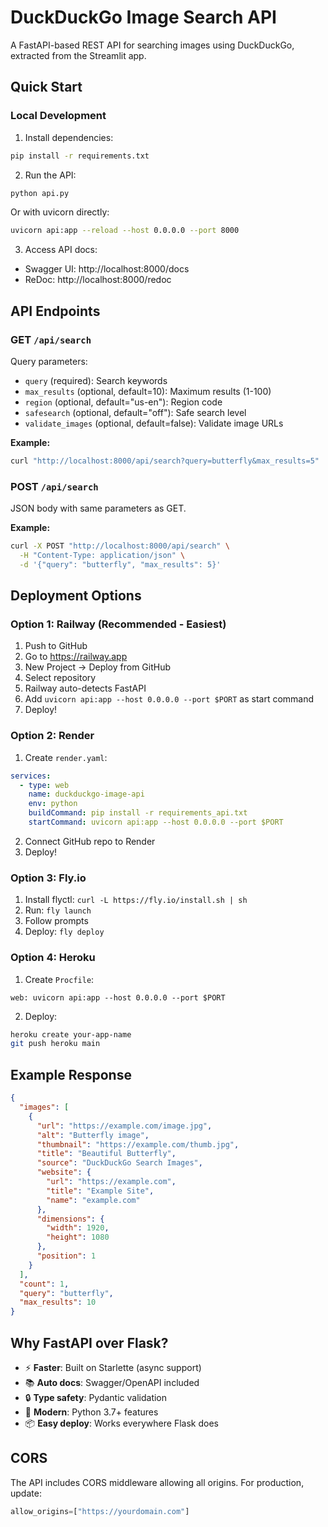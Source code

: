 # DuckDuckGo Image Search API

A FastAPI-based REST API for searching images using DuckDuckGo, extracted from the Streamlit app.

## Quick Start

### Local Development

1. Install dependencies:
```bash
pip install -r requirements.txt
```

2. Run the API:
```bash
python api.py
```

Or with uvicorn directly:
```bash
uvicorn api:app --reload --host 0.0.0.0 --port 8000
```

3. Access API docs:
- Swagger UI: http://localhost:8000/docs
- ReDoc: http://localhost:8000/redoc

## API Endpoints

### GET `/api/search`
Query parameters:
- `query` (required): Search keywords
- `max_results` (optional, default=10): Maximum results (1-100)
- `region` (optional, default="us-en"): Region code
- `safesearch` (optional, default="off"): Safe search level
- `validate_images` (optional, default=false): Validate image URLs

**Example:**
```bash
curl "http://localhost:8000/api/search?query=butterfly&max_results=5"
```

### POST `/api/search`
JSON body with same parameters as GET.

**Example:**
```bash
curl -X POST "http://localhost:8000/api/search" \
  -H "Content-Type: application/json" \
  -d '{"query": "butterfly", "max_results": 5}'
```

## Deployment Options

### Option 1: Railway (Recommended - Easiest)
1. Push to GitHub
2. Go to https://railway.app
3. New Project → Deploy from GitHub
4. Select repository
5. Railway auto-detects FastAPI
6. Add `uvicorn api:app --host 0.0.0.0 --port $PORT` as start command
7. Deploy!

### Option 2: Render
1. Create `render.yaml`:
```yaml
services:
  - type: web
    name: duckduckgo-image-api
    env: python
    buildCommand: pip install -r requirements_api.txt
    startCommand: uvicorn api:app --host 0.0.0.0 --port $PORT
```

2. Connect GitHub repo to Render
3. Deploy!

### Option 3: Fly.io
1. Install flyctl: `curl -L https://fly.io/install.sh | sh`
2. Run: `fly launch`
3. Follow prompts
4. Deploy: `fly deploy`

### Option 4: Heroku
1. Create `Procfile`:
```
web: uvicorn api:app --host 0.0.0.0 --port $PORT
```

2. Deploy:
```bash
heroku create your-app-name
git push heroku main
```

## Example Response

```json
{
  "images": [
    {
      "url": "https://example.com/image.jpg",
      "alt": "Butterfly image",
      "thumbnail": "https://example.com/thumb.jpg",
      "title": "Beautiful Butterfly",
      "source": "DuckDuckGo Search Images",
      "website": {
        "url": "https://example.com",
        "title": "Example Site",
        "name": "example.com"
      },
      "dimensions": {
        "width": 1920,
        "height": 1080
      },
      "position": 1
    }
  ],
  "count": 1,
  "query": "butterfly",
  "max_results": 10
}
```

## Why FastAPI over Flask?

- ⚡ **Faster**: Built on Starlette (async support)
- 📚 **Auto docs**: Swagger/OpenAPI included
- 🔒 **Type safety**: Pydantic validation
- 🚀 **Modern**: Python 3.7+ features
- 📦 **Easy deploy**: Works everywhere Flask does

## CORS

The API includes CORS middleware allowing all origins. For production, update:
```python
allow_origins=["https://yourdomain.com"]
```

